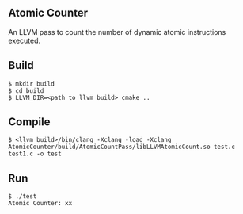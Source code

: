 Atomic Counter
---

An LLVM pass to count the number of dynamic atomic instructions executed.

Build
---

	$ mkdir build
	$ cd build
	$ LLVM_DIR=<path to llvm build> cmake ..

Compile
---
	$ <llvm build>/bin/clang -Xclang -load -Xclang AtomicCounter/build/AtomicCountPass/libLLVMAtomicCount.so test.c test1.c -o test

Run
---
	$ ./test
	Atomic Counter: xx
